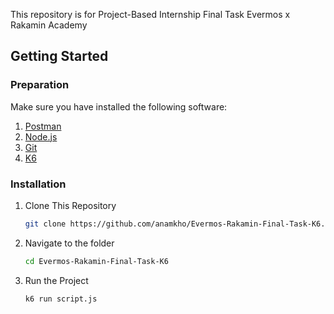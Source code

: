 This repository is for Project-Based Internship Final Task Evermos x Rakamin Academy

## Getting Started

### Preparation

Make sure you have installed the following software:

1. [Postman](https://www.postman.com/)
2. [Node.js](https://nodejs.org/)
3. [Git](https://git-scm.com/)
4. [K6](https://k6.io/docs/get-started/installation/)

### Installation

1. Clone This Repository

    ```bash
    git clone https://github.com/anamkho/Evermos-Rakamin-Final-Task-K6.git
    ```

2. Navigate to the folder

    ```bash
    cd Evermos-Rakamin-Final-Task-K6
    ```

3. Run the Project

    ```bash
    k6 run script.js
    ```